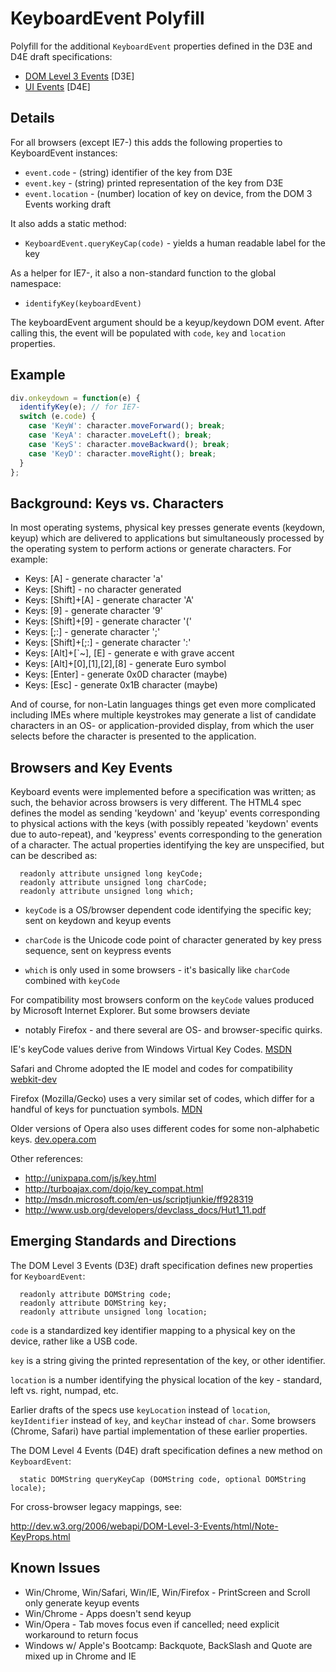# KeyboardEvent Polyfill

Polyfill for the additional `KeyboardEvent` properties defined in the D3E and D4E draft specifications:

* [DOM Level 3 Events](https://dvcs.w3.org/hg/dom3events/raw-file/tip/html/DOM3-Events.html) [D3E]
* [UI Events](https://dvcs.w3.org/hg/d4e/raw-file/tip/source_respec.htm) [D4E]

## Details

For all browsers (except IE7-) this adds the following properties to
KeyboardEvent instances:

* `event.code` - (string) identifier of the key from D3E
* `event.key` - (string) printed representation of the key from D3E
* `event.location` - (number) location of key on device, from the DOM 3 Events working draft

It also adds a static method:

* `KeyboardEvent.queryKeyCap(code)` - yields a human readable label for the key

As a helper for IE7-, it also a non-standard function to the global namespace:

* `identifyKey(keyboardEvent)`

The keyboardEvent argument should be a keyup/keydown DOM event. After
calling this, the event will be populated with `code`, `key` and `location`
properties.

## Example

```js
div.onkeydown = function(e) {
  identifyKey(e); // for IE7-
  switch (e.code) {
    case 'KeyW': character.moveForward(); break;
    case 'KeyA': character.moveLeft(); break;
    case 'KeyS': character.moveBackward(); break;
    case 'KeyD': character.moveRight(); break;
  }
};
```

## Background: Keys vs. Characters

In most operating systems, physical key presses generate events
(keydown, keyup) which are delivered to applications but
simultaneously processed by the operating system to perform actions
or generate characters. For example:

* Keys: [A] - generate character 'a'
* Keys: [Shift] - no character generated
* Keys: [Shift]+[A] - generate character 'A'
* Keys: [9] - generate character '9'
* Keys: [Shift]+[9] - generate character '('
* Keys: [;:] - generate character ';'
* Keys: [Shift]+[;:] - generate character ':'
* Keys: [Alt]+[`~], [E] - generate e with grave accent
* Keys: [Alt]+[0],[1],[2],[8] - generate Euro symbol
* Keys: [Enter] - generate 0x0D character (maybe)
* Keys: [Esc] - generate 0x1B character (maybe)

And of course, for non-Latin languages things get even more
complicated including IMEs where multiple keystrokes may generate a
list of candidate characters in an OS- or application-provided
display, from which the user selects before the character is
presented to the application.

## Browsers and Key Events

Keyboard events were implemented before a specification was
written; as such, the behavior across browsers is very different.
The HTML4 spec defines the model as sending 'keydown' and 'keyup'
events corresponding to physical actions with the keys (with
possibly repeated 'keydown' events due to auto-repeat), and
'keypress' events corresponding to the generation of a character.
The actual properties identifying the key are unspecified, but can
be described as:

```idl
  readonly attribute unsigned long keyCode;
  readonly attribute unsigned long charCode;
  readonly attribute unsigned long which;
```

* `keyCode` is a OS/browser dependent code identifying the
  specific key; sent on keydown and keyup events

* `charCode` is the Unicode code point of character generated by
  key press sequence, sent on keypress events

* `which` is only used in some browsers - it's basically like
  `charCode` combined with `keyCode`

For compatibility most browsers conform on the `keyCode` values
produced by Microsoft Internet Explorer. But some browsers deviate
- notably Firefox - and there several are OS- and browser-specific quirks.

IE's keyCode values derive from Windows Virtual Key Codes.
[MSDN](http://msdn.microsoft.com/en-us/library/dd375731(VS.85).aspx)

Safari and Chrome adopted the IE model and codes for compatibility
[webkit-dev](https://lists.webkit.org/pipermail/webkit-dev/2007-December/002992.html)

Firefox (Mozilla/Gecko) uses a very similar set of codes, which differ
for a handful of keys for punctuation symbols.
[MDN](https://developer.mozilla.org/en/DOM/Event/UIEvent/KeyEvent)

Older versions of Opera also uses different codes for some non-alphabetic keys.
[dev.opera.com](http://dev.opera.com/articles/view/keyboard-accessible-web-applications-3/)

Other references:

*  http://unixpapa.com/js/key.html
*  http://turboajax.com/dojo/key_compat.html
*  http://msdn.microsoft.com/en-us/scriptjunkie/ff928319
*  http://www.usb.org/developers/devclass_docs/Hut1_11.pdf

## Emerging Standards and Directions

The DOM Level 3 Events (D3E) draft specification defines new
properties for `KeyboardEvent`:

```idl
  readonly attribute DOMString code;
  readonly attribute DOMString key;
  readonly attribute unsigned long location;
```

  `code` is a standardized key identifier mapping to a physical key
  on the device, rather like a USB code.

  `key` is a string giving the printed representation of the key,
  or other identifier.

  `location` is a number identifying the physical location of the
  key - standard, left vs. right, numpad, etc.

Earlier drafts of the specs use `keyLocation` instead of
`location`, `keyIdentifier` instead of `key`, and `keyChar` instead
of `char`. Some browsers (Chrome, Safari) have partial
implementation of these earlier properties.

The DOM Level 4 Events (D4E) draft specification defines a new
method on `KeyboardEvent`:

```idl
  static DOMString queryKeyCap (DOMString code, optional DOMString locale);
```

For cross-browser legacy mappings, see:

  http://dev.w3.org/2006/webapi/DOM-Level-3-Events/html/Note-KeyProps.html

## Known Issues

* Win/Chrome, Win/Safari, Win/IE, Win/Firefox - PrintScreen and Scroll only generate keyup events
* Win/Chrome - Apps doesn't send keyup
* Win/Opera - Tab moves focus even if cancelled; need explicit workaround to return focus
* Windows w/ Apple's Bootcamp: Backquote, BackSlash and Quote are mixed up in Chrome and IE
